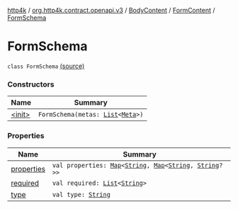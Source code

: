 [http4k](../../../../index.md) / [org.http4k.contract.openapi.v3](../../../index.md) / [BodyContent](../../index.md) / [FormContent](../index.md) / [FormSchema](./index.md)

# FormSchema

`class FormSchema` [(source)](https://github.com/http4k/http4k/blob/master/http4k-contract/src/main/kotlin/org/http4k/contract/openapi/v3/model.kt#L55)

### Constructors

| Name | Summary |
|---|---|
| [&lt;init&gt;](-init-.md) | `FormSchema(metas: `[`List`](https://kotlinlang.org/api/latest/jvm/stdlib/kotlin.collections/-list/index.html)`<`[`Meta`](../../../../org.http4k.lens/-meta/index.md)`>)` |

### Properties

| Name | Summary |
|---|---|
| [properties](properties.md) | `val properties: `[`Map`](https://kotlinlang.org/api/latest/jvm/stdlib/kotlin.collections/-map/index.html)`<`[`String`](https://kotlinlang.org/api/latest/jvm/stdlib/kotlin/-string/index.html)`, `[`Map`](https://kotlinlang.org/api/latest/jvm/stdlib/kotlin.collections/-map/index.html)`<`[`String`](https://kotlinlang.org/api/latest/jvm/stdlib/kotlin/-string/index.html)`, `[`String`](https://kotlinlang.org/api/latest/jvm/stdlib/kotlin/-string/index.html)`?>>` |
| [required](required.md) | `val required: `[`List`](https://kotlinlang.org/api/latest/jvm/stdlib/kotlin.collections/-list/index.html)`<`[`String`](https://kotlinlang.org/api/latest/jvm/stdlib/kotlin/-string/index.html)`>` |
| [type](type.md) | `val type: `[`String`](https://kotlinlang.org/api/latest/jvm/stdlib/kotlin/-string/index.html) |
